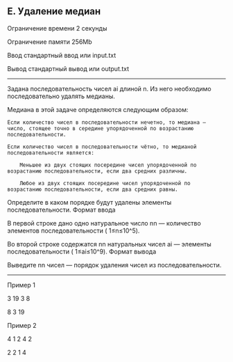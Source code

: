 ## E. Удаление медиан

Ограничение времени	2 секунды

Ограничение памяти	256Mb

Ввод	стандартный ввод или input.txt

Вывод	стандартный вывод или output.txt

---

Задана последовательность чисел ai​ длиной n. Из него необходимо последовательно удалять медианы.

Медиана в этой задаче определяются следующим образом:

    Если количество чисел в последовательности нечетно, то медиана — число, стоящее точно в середине упорядоченной по возрастанию последовательности.

    Если количество чисел в последовательности чётно, то медианой последовательности является:

        Меньшее из двух стоящих посередине чисел упорядоченной по возрастанию последовательности, если два средних различны.

        Любое из двух стоящих посередине чисел упорядоченной по возрастанию последовательности, если два средних равны.

Определите в каком порядке будут удалены элементы последовательности.
Формат ввода

В первой строке дано одно натуральное число nn — количество элементов последовательности ( 1≤n≤10^5).

Во второй строке содержатся nn натуральных чисел ai​ — элементы последовательности ( 1≤ai≤10^9).
Формат вывода

Выведите nn чисел — порядок удаления чисел из последовательности.

---

Пример 1

3
19 3 8
	

8 3 19 

Пример 2

4
1 2 4 2


2 2 1 4 

